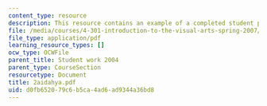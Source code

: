 ```yaml
---
content_type: resource
description: This resource contains an example of a completed student project.
file: /media/courses/4-301-introduction-to-the-visual-arts-spring-2007/d0fb652079c6b5ca4ad6ad9344a36bd8_2aidahya.pdf
file_type: application/pdf
learning_resource_types: []
ocw_type: OCWFile
parent_title: Student work 2004
parent_type: CourseSection
resourcetype: Document
title: 2aidahya.pdf
uid: d0fb6520-79c6-b5ca-4ad6-ad9344a36bd8
---
```

